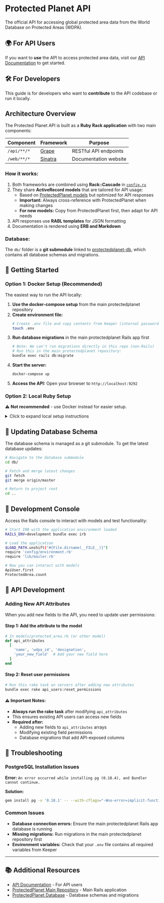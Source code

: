 # Protected Planet API

The official API for accessing global protected area data from the World Database on Protected Areas (WDPA).

## 🌍 For API Users

If you want to **use** the API to access protected area data, visit our [API Documentation](https://api.protectedplanet.net/documentation) to get started.

## 🛠️ For Developers

This guide is for developers who want to **contribute** to the API codebase or run it locally.

## Architecture Overview

The Protected Planet API is built as a **Ruby Rack application** with two main components:

| Component | Framework | Purpose |
|-----------|-----------|---------|
| `/api/**/*` | [Grape](https://github.com/ruby-grape/grape) | RESTful API endpoints |
| `/web/**/*` | [Sinatra](https://www.sinatrarb.com/) | Documentation website |

### How it works:
1. Both frameworks are combined using **Rack::Cascade** in [`config.ru`](/config.ru)
2. They share **ActiveRecord models** that are tailored for API usage:
   - Based on [ProtectedPlanet models](https://github.com/unepwcmc/ProtectedPlanet/tree/master/app/models) but optimized for API responses
   - **Important:** Always cross-reference with ProtectedPlanet when making changes
   - **For new models:** Copy from ProtectedPlanet first, then adapt for API needs
3. API responses use **RABL templates** for JSON formatting
4. Documentation is rendered using **ERB and Markdown**

### Database:
The `db/` folder is a **git submodule** linked to [protectedplanet-db](https://github.com/unepwcmc/protectedplanet-db), which contains all database schemas and migrations.

## 🚀 Getting Started

### Option 1: Docker Setup (Recommended)

The easiest way to run the API locally:

1. **Use the docker-compose setup** from the main protectedplanet repository
2. **Create environment file:**
   ```bash
   # Create .env file and copy contents from Keeper (internal password manager)
   touch .env
   ```
3. **Run database migrations** in the main protectedplanet Rails app first
   ```bash
   # Note: We can't run migrations directly in this repo (non-Rails)
   # Run this in the main protectedplanet repository:
   bundle exec rails db:migrate
   ```
4. **Start the server:**
   ```bash
   docker-compose up
   ```
5. **Access the API:** Open your browser to `http://localhost:9292`

### Option 2: Local Ruby Setup

⚠️ **Not recommended** - use Docker instead for easier setup.

<details>
<summary>Click to expand local setup instructions</summary>

1. **Install Ruby version** (check `.ruby-version` file):
   ```bash
   rbenv install $(cat .ruby-version)
   rbenv local $(cat .ruby-version)
   ```

2. **Clone and setup:**
   ```bash
   git clone git@github.com:unepwcmc/protectedplanet-api.git
   cd protectedplanet-api
   bundle install
   ```

3. **Configure environment:**
   ```bash
   # Create .env file and copy contents from Keeper
   touch .env
   ```

4. **Run migrations** (in main protectedplanet Rails app)

5. **Start server:**
   ```bash
   rackup
   ```

6. **Access:** `http://localhost:9292`

</details>

## 🔄 Updating Database Schema

The database schema is managed as a git submodule. To get the latest database updates:

```bash
# Navigate to the database submodule
cd db/

# Fetch and merge latest changes
git fetch
git merge origin/master

# Return to project root
cd ..
```

## 🧪 Development Console

Access the Rails console to interact with models and test functionality:

```bash
# Start IRB with the application environment loaded
RAILS_ENV=development bundle exec irb

# Load the application
$LOAD_PATH.unshift("#{File.dirname(__FILE__)}")
require 'config/environment.rb'
require 'lib/mailer.rb'

# Now you can interact with models
ApiUser.first
ProtectedArea.count
```

## 🔧 API Development

### Adding New API Attributes

When you add new fields to the API, you need to update user permissions:

#### Step 1: Add the attribute to the model
```ruby
# In models/protected_area.rb (or other model)
def api_attributes
  [
    'name', 'wdpa_id', 'designation',
    'your_new_field'  # Add your new field here
  ]
end
```

#### Step 2: Reset user permissions
```bash
# Run this rake task on servers after adding new attributes
bundle exec rake api_users:reset_permissions
```

#### ⚠️ Important Notes:
- **Always run the rake task** after modifying `api_attributes`
- This ensures existing API users can access new fields
- **Required after:**
  - Adding new fields to `api_attributes` arrays
  - Modifying existing field permissions  
  - Database migrations that add API-exposed columns

## 🐛 Troubleshooting

### PostgreSQL Installation Issues

**Error:** `An error occurred while installing pg (0.18.4), and Bundler cannot continue.`

**Solution:**
```bash
gem install pg -v '0.18.1' -- --with-cflags="-Wno-error=implicit-function-declaration"
```

### Common Issues

- **Database connection errors:** Ensure the main protectedplanet Rails app database is running
- **Missing migrations:** Run migrations in the main protectedplanet repository first
- **Environment variables:** Check that your `.env` file contains all required variables from Keeper

---

## 📚 Additional Resources

- [API Documentation](https://api.protectedplanet.net/documentation) - For API users
- [ProtectedPlanet Main Repository](https://github.com/unepwcmc/ProtectedPlanet) - Main Rails application
- [ProtectedPlanet Database](https://github.com/unepwcmc/protectedplanet-db) - Database schemas and migrations
